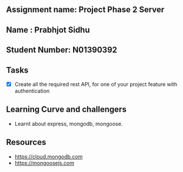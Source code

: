 ## Assignment name: Project Phase 2 Server
## Name : Prabhjot Sidhu
## Student Number:  N01390392

## Tasks
- [x] Create all the required rest API, for one of your project feature with authentication 

## Learning Curve and challengers
- Learnt about express, mongodb, mongoose.

## Resources
- https://cloud.mongodb.com
- https://mongoosejs.com